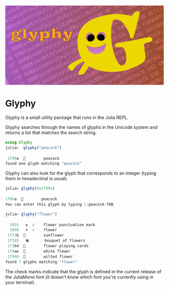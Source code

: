 ![glyphy splash image](docs/src/assets/figures/glyphy-social-media-preview.png)

<!--
| **Documentation**                       | **Build Status**                          | **Code Coverage**               |
|:---------------------------------------:|:-----------------------------------------:|:-------------------------------:|
| [![][docs-stable-img]][docs-stable-url] | [![Build Status][ci-img]][ci-url]         |  |
| [![][docs-development-img]][docs-development-url] | |      

-->

# Glyphy

Glyphy is a small utility package that runs in the Julia REPL.

Glyphy searches through the names of glyphs in the Unicode system and returns a list that matches the search string.

```julia
using Glyphy
julia>  glyphy("peacock")

 1f99a  🦚        peacock           
found one glyph matching "peacock"
```

Glyphy can also look for the glyph that corresponds to an integer (typing them in hexadecimal is usual).

```julia
julia> glyphy(0x1f99a)

1f99a  🦚        peacock              
You can enter this glyph by typing \:peacock:TAB
```

```julia
julia> glyphy("flower")

  2055   ⁕  ✓    flower punctuation mark                                     
  2698   ⚘  ✓    flower                                                      
 1f33b  🌻        sunflower                                                   
 1f395   🎕       bouquet of flowers                                          
 1f3b4  🎴        flower playing cards                                        
 1f4ae  💮        white flower                                                
 1f940  🥀        wilted flower                                               
found 7 glyphs matching "flower"
```

The check marks indicate that the glyph is defined in the current release of
the JuliaMono font (it doesn't know which font you're currently using in your
terminal).

[docs-development-img]: https://img.shields.io/badge/docs-development-blue
[docs-development-url]: http://cormullion.github.io/glyphy.jl/dev/

[docs-stable-img]: https://img.shields.io/badge/docs-stable-blue.svg
[docs-stable-url]: http://cormullion.github.io/glyphy.jl/stable/

[ci-img]: https://github.com/cormullion/glyphy.jl/workflows/CI/badge.svg
[ci-url]: https://github.com/cormullion/glyphy.jl/actions?query=workflow%3ACI
